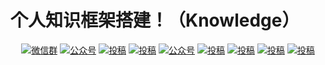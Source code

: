 # 个人知识框架搭建！（Knowledge）


<p align="center">
  <a href="#微信"><img src="https://camo.githubusercontent.com/59d7f19ba1af85247e016858a63045f8fe9a8c19/68747470733a2f2f696d672e736869656c64732e696f2f62616467652f7765436861742de5beaee4bfa1e7bea42d626c75652e737667" alt="微信群" data-canonical-src="https://img.shields.io/badge/weChat-微信群-blue.svg" style="max-width:100%;"></a>
  <a href="#公众号"><img src="https://camo.githubusercontent.com/a379920d2a34962711cc813e90aa0b1d058da1f0/68747470733a2f2f696d672e736869656c64732e696f2f62616467652f2545352538352541432545342542432539372545352538462542372de4b889e5a4aae5ad90e69596e4b8992d6c69676874677265792e737667" alt="公众号" data-canonical-src="https://img.shields.io/badge/%E5%85%AC%E4%BC%97%E5%8F%B7-三太子敖丙-lightgrey.svg" style="max-width:100%;"></a>
  <a href="https://space.bilibili.com/130763764" rel="nofollow"><img src="https://camo.githubusercontent.com/6efc9c83ef8e85b19ce2853b5f69d68255f0c037/68747470733a2f2f696d672e736869656c64732e696f2f62616467652f62696c6962696c692de59394e593a9e59394e593a92d637269746963616c" alt="投稿" data-canonical-src="https://img.shields.io/badge/bilibili-哔哩哔哩-critical" style="max-width:100%;"></a>
  <a href="https://www.toutiao.com/c/user/3270187212/#mid=1557137040287746" rel="nofollow"><img src="https://camo.githubusercontent.com/2c8f8169d98347e3d70ec567a68293df367a5ece/68747470733a2f2f696d672e736869656c64732e696f2f62616467652f746f757469616f2de5a4b4e69da12d396366" alt="投稿" data-canonical-src="https://img.shields.io/badge/toutiao-头条-9cf" style="max-width:100%;"></a>
  <a href="https://juejin.im/user/59b416065188257e671b670a" rel="nofollow"><img src="https://camo.githubusercontent.com/6d206aa03f27a851cf994123ef7be1a8d3192d54/68747470733a2f2f696d672e736869656c64732e696f2f62616467652f6a75656a696e2de68e98e987912d626c75652e737667" alt="公众号" data-canonical-src="https://img.shields.io/badge/juejin-掘金-blue.svg" style="max-width:100%;"></a>
  <a href="https://www.zhihu.com/people/aobingJava/activities" rel="nofollow"><img src="https://camo.githubusercontent.com/f27966f66fe3c9544f0098f32ea037d12bca4cd1/68747470733a2f2f696d672e736869656c64732e696f2f62616467652f7a686968752de79fa5e4b98e2d696e666f726d6174696f6e616c" alt="投稿" data-canonical-src="https://img.shields.io/badge/zhihu-知乎-informational" style="max-width:100%;"></a>
  <a href="https://me.csdn.net/qq_35190492" rel="nofollow"><img src="https://camo.githubusercontent.com/85a04ac4953a80940570b5c86ce73a1d34ff1542/68747470733a2f2f696d672e736869656c64732e696f2f62616467652f6373646e2d4353444e2d7265642e737667" alt="投稿" data-canonical-src="https://img.shields.io/badge/csdn-CSDN-red.svg" style="max-width:100%;"></a>
  <a href="https://my.oschina.net/javaFamily" rel="nofollow"><img src="https://camo.githubusercontent.com/f875e4e1d1df706b591b229544ac3e5a574b0171/68747470733a2f2f696d672e736869656c64732e696f2f62616467652f6f736368696e612de5bc80e6ba90e4b8ade59bbd2d677265656e" alt="投稿" data-canonical-src="https://img.shields.io/badge/oschina-开源中国-green" style="max-width:100%;"></a>
  <a href="https://www.cnblogs.com/aobing/" rel="nofollow"><img src="https://camo.githubusercontent.com/a5cbc2a93cd051c309a8770ef18fa53851d0dae2/68747470733a2f2f696d672e736869656c64732e696f2f62616467652f636e626c6f67732de58d9ae5aea2e59bad2d696d706f7274616e742e737667" alt="投稿" data-canonical-src="https://img.shields.io/badge/cnblogs-博客园-important.svg" style="max-width:100%;"></a>
</p>
